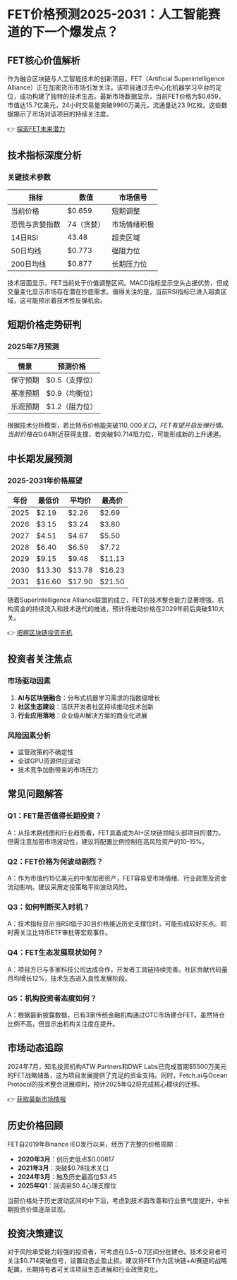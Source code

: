 # FET价格预测2025-2031：人工智能赛道的下一个爆发点？

## FET核心价值解析
作为融合区块链与人工智能技术的创新项目，FET（Artificial Superintelligence Alliance）正在加密货币市场引发关注。该项目通过去中心化机器学习平台的定位，成功构建了独特的技术生态。最新市场数据显示，当前FET价格为$0.659，市值达15.7亿美元，24小时交易量突破9960万美元，流通量达23.9亿枚。这些数据揭示了市场对该项目的持续关注度。

👉 [探索FET未来潜力](https://bit.ly/okx_welcome)

## 技术指标深度分析
### 关键技术参数
| 指标 | 数值 | 市场信号 |
|------|------|----------|
| 当前价格 | $0.659 | 短期调整 |
| 恐慌与贪婪指数 | 74（贪婪） | 市场情绪积极 |
| 14日RSI | 43.48 | 超卖区域 |
| 50日均线 | $0.773 | 强阻力位 |
| 200日均线 | $0.877 | 长期压力位 |

技术层面显示，FET当前处于价值调整区间。MACD指标显示空头占据优势，但成交量变化显示市场存在潜在抄底需求。值得关注的是，当前RSI指标已进入超卖区域，这可能预示着技术性反弹机会。

## 短期价格走势研判
### 2025年7月预测
| 情景 | 预测价格 |
|------|----------|
| 保守预期 | $0.5（支撑位） |
| 基准预期 | $0.9（均衡位） |
| 乐观预期 | $1.2（阻力位） |

根据技术分析模型，若比特币价格能突破$110,000关口，FET有望开启反弹行情。当前价格在$0.64附近获得支撑，若突破$0.714阻力位，可能形成新的上升通道。

## 中长期发展预测
### 2025-2031年价格展望
| 年份 | 最低价 | 平均价 | 最高价 |
|------|--------|--------|--------|
| 2025 | $2.19 | $2.26 | $2.69 |
| 2026 | $3.15 | $3.24 | $3.80 |
| 2027 | $4.51 | $4.67 | $5.50 |
| 2028 | $6.40 | $6.59 | $7.72 |
| 2029 | $9.15 | $9.48 | $11.13 |
| 2030 | $13.30 | $13.78 | $16.23 |
| 2031 | $16.60 | $17.90 | $21.50 |

随着Superintelligence Alliance联盟的成立，FET的技术整合能力显著增强。机构资金的持续流入和技术迭代的推进，预计将推动价格在2029年前后突破$10大关。

👉 [把握区块链投资先机](https://bit.ly/okx_welcome)

## 投资者关注焦点
### 市场驱动因素
1. **AI与区块链融合**：分布式机器学习需求的指数级增长
2. **社区生态建设**：活跃开发者社区持续推动技术创新
3. **行业应用落地**：企业级AI解决方案的商业化进展

### 风险因素分析
- 监管政策的不确定性
- 全球GPU资源供应波动
- 技术竞争加剧带来的市场压力

## 常见问题解答
### Q1：FET是否值得长期投资？
A：从技术路线图和行业趋势看，FET具备成为AI+区块链领域头部项目的潜力。但需注意加密市场波动性，建议将配置比例控制在高风险资产的10-15%。

### Q2：FET价格为何波动剧烈？
A：作为市值约15亿美元的中型加密资产，FET容易受市场情绪、行业政策及资金流动影响。建议采用定投策略平抑波动风险。

### Q3：如何判断买入时机？
A：技术指标显示当RSI低于30且价格接近历史支撑位时，可能形成较好买点。同时需关注比特币ETF审批等宏观事件。

### Q4：FET生态发展现状如何？
A：项目方已与多家科技公司达成合作，开发者工具链持续完善。社区贡献代码量月均增长12%，技术生态进入良性发展阶段。

### Q5：机构投资者态度如何？
A：根据最新披露数据，已有3家传统金融机构通过OTC市场建仓FET。虽然持仓比例不高，但显示出机构关注度在提升。

## 市场动态追踪
2024年7月，知名投资机构ATW Partners和DWF Labs已完成首期$5500万美元的FET战略储备，这为项目发展提供了充足的资金支持。同时，Fetch.ai与Ocean Protocol的技术整合进展顺利，预计2025年Q2将完成核心模块的迁移。

👉 [获取最新市场情报](https://bit.ly/okx_welcome)

## 历史价格回顾
FET自2019年Binance IEO发行以来，经历了完整的价格周期：
- **2020年3月**：创历史低点$0.00817
- **2021年3月**：突破$0.78技术关口
- **2024年3月**：触及历史最高位$3.45
- **2025年Q1**：回调至$0.4心理支撑位

当前价格处于历史波动区间的中下沿，考虑到技术面改善和行业景气度提升，中长期投资价值逐渐显现。

## 投资决策建议
对于风险承受能力较强的投资者，可考虑在$0.5-$0.7区间分批建仓。技术交易者可关注$0.714突破信号，设置动态止盈止损。建议将FET作为区块链+AI赛道的战略配置，长期持有者可关注项目生态进展和行业政策变化。
